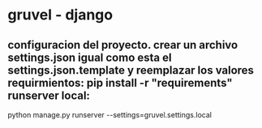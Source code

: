 # gruvel - django
configuracion del proyecto.
crear un archivo settings.json igual como esta el settings.json.template y reemplazar los valores
requirmientos:
pip install -r "requirements"
runserver local:
-------------

python manage.py runserver --settings=gruvel.settings.local
